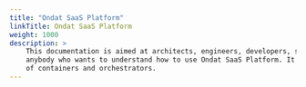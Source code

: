 ```yaml
---
title: "Ondat SaaS Platform"
linkTitle: Ondat SaaS Platform
weight: 1000
description: >
    This documentation is aimed at architects, engineers, developers, sysadmins and
    anybody who wants to understand how to use Ondat SaaS Platform. It assumes some knowledge
    of containers and orchestrators.
---
```

